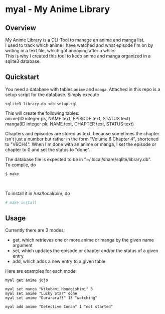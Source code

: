 # myal - My Anime Library

## Overview

My Anime Library is a CLI-Tool to manage an anime and manga list.  
I used to track which anime I have watched and what episode I'm on by writing in
a text file, which got annoying after a while.  
This is why I created this tool to keep anime and manga organized in a sqlite3
database.  

## Quickstart

You need a database with tables `anime` and `manga`. Attached in this repo
is a setup script for the database. Simply execute
```
sqlite3 library.db <db-setup.sql
```

This will create the following tables:  
anime(ID integer pk, NAME text, EPISODE text, STATUS text)  
manga(ID integer pk, NAME text, CHAPTER text, STATUS text)  

Chapters and episodes are stored as text, because sometimes the chapter isn't
just a number but rather in the form "Volume 6 Chapter 4", shortened to "V6CH4".
When I'm done with an anime or manga, I set the episode or chapter to 0 and set
the status to "done".  

The database file is expected to be in "~/.local/share/sqlite/library.db".  
To compile, do
```bash
$ make
```

&nbsp;

To install it in /usr/local/bin/, do
```bash
# make install
```

## Usage

Currently there are 3 modes:
- get, which retrieves one or more anime or manga by the given name argument
- set, which updates the episode or chapter and/or the status of a given entry
- add, which adds a new entry to a given table

Here are examples for each mode:

```
myal get anime jojo
```

```
myal set manga "Nikubami Honegishimi" 3
myal set anime "Lucky Star" done
myal set anime "Durarara!!" 13 "watching"
```

```
myal add anime "Detective Conan" 1 "not started"
```
